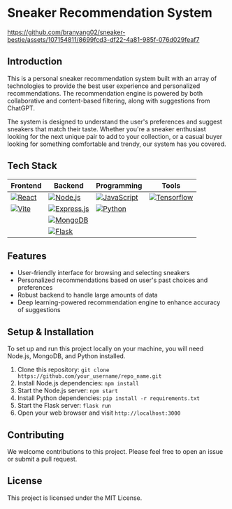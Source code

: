 # Sneaker Recommendation System



https://github.com/branyang02/sneaker-bestie/assets/107154811/8699fcd3-df22-4a81-985f-076d029feaf7




## Introduction

This is a personal sneaker recommendation system built with an array of technologies to provide the best user experience and personalized recommendations. The recommendation engine is powered by both collaborative and content-based filtering, along with suggestions from ChatGPT.

The system is designed to understand the user's preferences and suggest sneakers that match their taste. Whether you're a sneaker enthusiast looking for the next unique pair to add to your collection, or a casual buyer looking for something comfortable and trendy, our system has you covered.

## Tech Stack

| Frontend  | Backend | Programming | Tools |
| ------------- | ------------- | ------------- | ------------- |
| [![React](https://img.shields.io/badge/React-20232A?style=for-the-badge&logo=react&logoColor=61DAFB)](https://reactjs.org/)  | [![Node.js](https://img.shields.io/badge/Node%20js-339933?style=for-the-badge&logo=nodedotjs&logoColor=white)](https://nodejs.org/en) | [![JavaScript](https://img.shields.io/badge/JavaScript-323330?style=for-the-badge&logo=javascript&logoColor=F7DF1E)](https://www.javascript.com/) | [![Tensorflow](https://img.shields.io/badge/TensorFlow-FF6F00?style=for-the-badge&logo=TensorFlow&logoColor=white)](https://www.tensorflow.org/)
| [![Vite](https://img.shields.io/badge/Vite-B73BFE?style=for-the-badge&logo=vite&logoColor=FFD62E)](https://vitejs.dev/)  | [![Express.js](https://img.shields.io/badge/Express%20js-000000?style=for-the-badge&logo=express&logoColor=white)](https://expressjs.com/) | [![Python](https://img.shields.io/badge/Python-FFD43B?style=for-the-badge&logo=python&logoColor=blue)](https://www.python.org/) |
|   | [![MongoDB](https://img.shields.io/badge/MongoDB-4EA94B?style=for-the-badge&logo=mongodb&logoColor=white)](https://www.mongodb.com/)  |
| | [![Flask](https://img.shields.io/badge/Flask-000000?style=for-the-badge&logo=flask&logoColor=white)](https://flask.palletsprojects.com/en/2.3.x/)|



<!-- [![React](https://img.shields.io/badge/React-20232A?style=for-the-badge&logo=react&logoColor=61DAFB)](https://reactjs.org/) -->
<!-- [![Vite](https://img.shields.io/badge/Vite-B73BFE?style=for-the-badge&logo=vite&logoColor=FFD62E)](https://vitejs.dev/) -->
<!-- [![Node.js](https://img.shields.io/badge/Node%20js-339933?style=for-the-badge&logo=nodedotjs&logoColor=white)](https://nodejs.org/en) -->
<!-- [![Express.js](https://img.shields.io/badge/Express%20js-000000?style=for-the-badge&logo=express&logoColor=white)](https://expressjs.com/) -->
<!-- [![MongoDB](https://img.shields.io/badge/MongoDB-4EA94B?style=for-the-badge&logo=mongodb&logoColor=white)](https://www.mongodb.com/) -->
<!-- [![Flask](https://img.shields.io/badge/Flask-000000?style=for-the-badge&logo=flask&logoColor=white)](https://flask.palletsprojects.com/en/2.3.x/) -->

<!-- 
- [Node.js](https://nodejs.org/en/) and [Express.js](https://expressjs.com/) for the backend
- [MongoDB](https://www.mongodb.com/) as the database
- [Flask](https://flask.palletsprojects.com/) and [PyTorch](https://pytorch.org/) for creating the deep learning-based recommendation system
- [ChatGPT](https://openai.com/research/chatgpt) for generating human-like text suggestions -->

## Features

- User-friendly interface for browsing and selecting sneakers
- Personalized recommendations based on user's past choices and preferences
- Robust backend to handle large amounts of data
- Deep learning-powered recommendation engine to enhance accuracy of suggestions

## Setup & Installation

To set up and run this project locally on your machine, you will need Node.js, MongoDB, and Python installed.

1. Clone this repository: `git clone https://github.com/your_username/repo_name.git`
2. Install Node.js dependencies: `npm install`
3. Start the Node.js server: `npm start`
4. Install Python dependencies: `pip install -r requirements.txt`
5. Start the Flask server: `flask run`
6. Open your web browser and visit `http://localhost:3000`

## Contributing

We welcome contributions to this project. Please feel free to open an issue or submit a pull request.

## License

This project is licensed under the MIT License.
